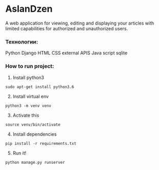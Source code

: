 # AslanDzen
A web application for viewing, editing and displaying your articles with limited capabilities for authorized and unauthorized users.

### Технологии:
Python
Django
HTML
CSS
external APIS
Java script
sqlite

### How to run project:
1. Install python3
```
sudo apt-get install python3.6
```
2. Install virtual env
```
python3 -m venv venv
```
3. Activate this
```
source venv/bin/activate
```
4. Install dependencies
```
pip install -r requirements.txt
```
5. Run it!
```
python manage.py runserver
```
